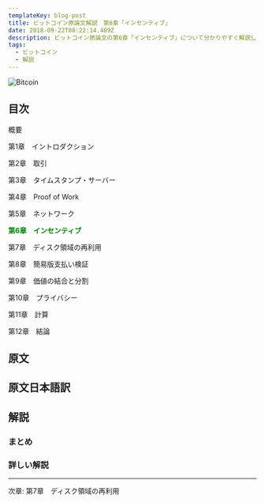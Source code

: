 ```yaml
---
templateKey: blog-post
title: ビットコイン原論文解説　第6章「インセンティブ」
date: 2018-09-22T08:22:14.489Z
description: ビットコイン原論文の第6章「インセンティブ」について分かりやすく解説します。
tags:
  - ビットコイン
  - 解説
---
```

![Bitcoin](/img/bitcoin-header.jpg)

## 目次

概要

第1章　イントロダクション

第2章　取引

第3章　タイムスタンプ・サーバー

第4章　Proof of Work

第5章　ネットワーク

**<font color="Green">第6章　インセンティブ</font>**

第7章　ディスク領域の再利用

第8章　簡易版支払い検証

第9章　価値の結合と分割

第10章　プライバシー

第11章　計算

第12章　結論

## 原文


## 原文日本語訳



## 解説

### まとめ



### 詳しい解説



<hr>
次章: 第7章　ディスク領域の再利用
